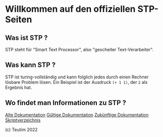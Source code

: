 # Willkommen auf den offiziellen STP-Seiten

<head>
    <meta name='robots' content='noindex,nofollow,noarchive' />
</head>

## Was ist STP ?

STP steht für "Smart Text Processor", also "gescheiter Text-Verarbeiter".

## Was kann STP ?

STP ist turing-vollständig und kann folglich jedes durch einen Rechner lösbare Problem lösen. Ein Beispiel ist der Ausdruck `(+ 1 1)`, der `2` als Ergebnis hat.

## Wo findet man Informationen zu STP ?

[Alte Dokumentation](./alteDoku.html)
[Gültige Dokumentation](./doku.html)
[Zukünftige Dokumentation](./dokumentation.html)
[Skriptverzeichnis](./index.html)

(c) Teutim 2022
